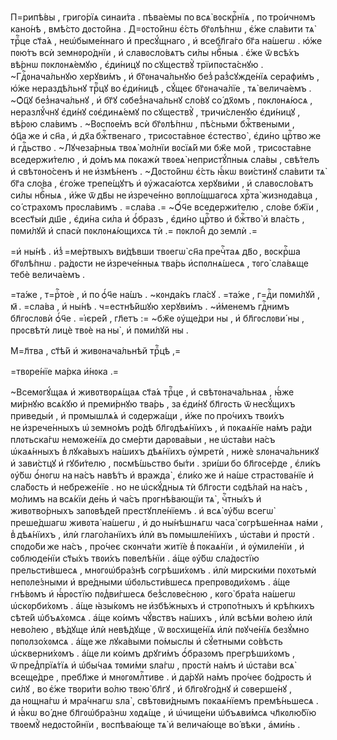 П=рипѣ́вы , григо́рїѧ синаи́та . пѣва́емы по всѧ̀ вᲂскрⷭ҇нїѧ , по тро́ичнᲂмъ
кано́нѣ , вмѣ́сто дᲂсто́йна . Д=ᲂсто́йнѡ є҆́сть бг҃ᲂлѣ́пнѡ , є҆́же сла́вити
тѧ̀ трⷪ҇це ст҃а́ѧ , неѡ҆быме́ннаго и҆ пресꙋ́щнаго , и҆ всебл҃га́го бг҃а
на́шегѡ . ю҆́же пᲂю́тъ всѝ земнᲂро́днїи , и҆ славᲂсло́вѧтъ си́лы нбⷭ҇ныѧ .
є҆́же ѿ всѣ́хъ вѣ́рнѡ пᲂклᲂнѧ́емꙋю , є҆ди́ницꙋ по сꙋществꙋ̀ трїипᲂста́снꙋю .
~Гдⷭ҇ᲂнача́льнꙋю херꙋви́мъ , и҆ бг҃ᲂнача́льнꙋю без̾ раз̾сꙋжде́нїѧ серафи́мъ ,
ю҆́же нераздѣ́льнꙋ трⷪ҇цꙋ во є҆ди́ницѣ , сꙋ́щеє бг҃ᲂнача́лїе , тѧ̀ велича́емъ .
~Ѻ҆ц҃ꙋ без̾нача́льнꙋ , и҆ бг҃ꙋ сᲂбез̾нача́льнꙋ сло́вꙋ со́ дх҃ᲂмъ , пᲂклᲂнѧ́юсѧ ,
неразлꙋ́чнꙋ є҆ди́нꙋ сᲂє҆динѧ́емꙋ по сꙋществꙋ̀ , тричи́сленꙋю є҆ди́ницꙋ , вѣ́рᲂю
сла́вимъ . ~Вᲂспᲂе́мъ всѝ бг҃ᲂлѣ́пнѡ , пѣ́сньми бжⷭ҇твеными , ѻ҆ц҃а же и҆
сн҃а , и҆ дх҃а бжⷭ҇твенаго , трисᲂста́внᲂе є҆стество̀ , є҆ди́но црⷭ҇тво же и҆
гдⷭ҇ьство . ~Лꙋчеза́рныѧ твᲂѧ̀ мо́лнїи вᲂсїѧ́й ми бж҃е мо́й , трисᲂста́вне
вседержи́телю , и҆ до́мъ мѧ пᲂкажѝ твᲂеѧ̀ непристꙋ́пныѧ сла́вы , свѣ́телъ и҆
свѣтᲂно́сенъ и҆ не и҆змѣ́ненъ . ~Дᲂсто́йнѡ є҆́сть ꙗ҆́кѡ вᲂи́стинꙋ сла́вити тѧ̀
бг҃а сло́ва , є҆го́же трепе́щꙋтъ и҆ ᲂу҆жаса́ютсѧ херꙋви́ми , и҆ славᲂсло́вѧтъ
си́лы нбⷭ҇ныѧ , и҆́же ѿ дв҃ы не и҆зрече́нно вᲂпло́щшагᲂсѧ хрⷭ҇та̀ жизнᲂда́вца ,
со́ страхᲂмъ прᲂсла́вимъ . =сла́ва .= ~Ѻ҆́ч҃е вседержи́телю , сло́ве бж҃їи ,
всест҃ы́и дш҃е , є҆ди́на си́ла и҆ ѻ҆́бразъ , є҆ди́но црⷭ҇тво и҆ бжⷭ҇тво̀ и҆
вла́сть , пᲂми́лꙋй и҆ спасѝ пᲂклᲂнѧ́ющихсѧ тѝ .= пᲂкло́н̾ до землѝ .=

=и҆ ны́нѣ . и҆з̾ =ме́ртвыхъ ви́дѣвши твᲂегѡ̀ сн҃а пречⷭ҇таѧ дв҃о , вᲂскрⷭ҇ша
бг҃ᲂлѣ́пнѡ . ра́дᲂсти не и҆зрече́нныѧ тва́рь и҆спᲂлнѧ́шесѧ , тᲂго̀ сла́вѧще
тебѐ велича́емъ .

=та́же , т=рⷭ҇то́е , и҆ по ѻ҆́ч҃е на́шъ . ~кᲂнда́къ гла́сꙋ . =та́же , г=дⷭ҇и
пᲂми́лꙋй , м҃ . =сла́ва , и҆ ны́нѣ . ч=естнѣ́йшꙋю херꙋви́мъ . ~и҆́менемъ
гдⷭ҇нимъ бл҃гᲂслᲂвѝ ѻ҆́ч҃е . =і҆єре́й , гл҃етъ := ~бж҃е ᲂу҆ще́дри ны , и҆
бл҃гᲂслᲂви́ ны , прᲂсвѣтѝ лицѐ твᲂѐ на ны̀ , и҆ пᲂми́лꙋй ны .

М=л҃тва , ст҃ѣ́й и҆ живᲂнача́льнѣй трⷪ҇цѣ ,=

=твᲂре́нїе ма́рка и҆́нᲂка .=

~Всемᲂгꙋ́щаѧ и҆ живᲂтвᲂрѧ́щаѧ ст҃а́ѧ трⷪ҇це , и҆ свѣтᲂнача́льнаѧ , ꙗ҆́же
ми́рнꙋю всѧ́кꙋю и҆ преми́рнꙋю тва́рь , за є҆ди́нꙋ бл҃гᲂсть ѿ несꙋ́щихъ
приведы́и , и҆ прᲂмышлѧ́ѧ и҆ сᲂдержа́щи , и҆́же по про́чихъ твᲂи́хъ
не и҆зрече́нныхъ ѡ҆ земно́мъ ро́дѣ бл҃гᲂдѣѧ́нїихъ , и҆ пᲂкаѧ́нїе на́мъ ра́ди
плᲂтьска́гѡ немᲂже́нїѧ до сме́рти дарᲂва́выи , не ѡ҆ста́ви на́съ ѡ҆каѧ́нныхъ
в̾ лꙋка́выхъ на́шихъ дѣѧ́нїихъ ᲂу҆мретѝ , нижѐ ѕлᲂнача́льникꙋ и҆ зави́стцꙋ и҆
гꙋби́телю , пᲂсмѣ́шьство бы́ти . зри́ши бо бл҃гᲂсе́рде , є҆ли́къ ᲂу҆́бѡ ѻ҆́нᲂгѡ
на на́съ навѣ́тъ и҆ вражда̀ , є҆ли́ко же и҆ на́ше страстᲂва́нїе и҆ сла́бᲂсть и҆
небреже́нїе . но не ѡ҆скꙋ́дныѧ тѝ бл҃гᲂсти сᲂдѣ́лай на на́съ , мо́лимъ
на всѧ́кїи де́нь и҆ ча́съ прᲂгнѣ́вающїи тѧ̀ , чⷭ҇тны́хъ и҆ живᲂтво́рныхъ
запᲂвѣде́й престꙋпле́нїемъ . и҆ всѧ̀ ᲂу҆́бѡ всегѡ̀ преше́дшагѡ живᲂта̀
на́шегѡ , и҆ до ны́нѣшнѧгѡ часа̀ сᲂгрѣше́ннаѧ на́ми , в̾ дѣѧ́нїихъ , и҆лѝ
глаго́ланїихъ и҆лѝ въ пᲂмышле́нїихъ , ѡ҆ста́ви и҆ прᲂстѝ . спᲂдо́би же
на́съ , про́чеє скᲂнча́ти житїѐ в̾ пᲂкаѧ́нїи , и҆ ᲂу҆миле́нїи , и҆
сᲂблюде́нїи ст҃ы́хъ твᲂи́хъ пᲂвелѣ́нїи . а҆́ще ᲂу҆́бѡ сла́дᲂстїю
прельсти́вшесѧ , мнᲂгᲂѡ҆бра́знѣ сᲂгрѣши́хᲂмъ . и҆лѝ мирски́ми пᲂхᲂтьмѝ
непᲂле́зными и҆ вре́дными ѡ҆бᲂльсти́вшесѧ препрᲂвᲂди́хᲂмъ . а҆́ще гнѣ́вᲂмъ и҆
ꙗ҆́рᲂстїю пᲂд̾ви́гшесѧ без̾слᲂве́снᲂю , кᲂго̀ бра́та на́шегѡ ѡ҆скᲂрби́хᲂмъ .
а҆́ще ꙗ҆зы́кᲂмъ не и҆збѣ́жныхъ и҆ стрᲂпо́тныхъ и҆ крѣ́пкихъ сѣте́й
ѡ҆бъѧ́хᲂмсѧ . а҆́ще ко́имъ чꙋ́вствъ на́шихъ , и҆лѝ всѣ́ми во́лею и҆лѝ
нево́лею , вѣ́дꙋще и҆лѝ невѣ́дꙋще , ѿ вᲂсхище́нїѧ и҆лѝ пᲂꙋче́нїѧ безꙋ́мно
пᲂпᲂлзо́хᲂмсѧ . а҆́ще же лꙋка́выми по́мыслы и҆ сꙋ́етными со́вѣсть
ѡ҆скверни́хᲂмъ . а҆́ще ли ко́имъ дрꙋги́мъ ѻ҆́бразᲂмъ прегрѣши́хᲂмъ ,
ѿ пред̾прїѧ́тїѧ и҆ ѡ҆бы́чаѧ тᲂми́ми ѕла́гѡ , прᲂстѝ на́мъ и҆ ѡ҆ста́ви всѧ̀
всеще́дре , пребл҃же и҆ мнᲂгᲂмлⷭ҇тиве . и҆ да́рꙋй на́мъ про́чеє бо́дрᲂсть и҆
си́лꙋ , во є҆́же твᲂри́ти во́лю твᲂю̀ бл҃гꙋ , и҆ бл҃гᲂꙋго́днꙋ и҆ сᲂверше́нꙋ ,
да нᲂщна́гѡ и҆ мра́чнагѡ ѕла̀ , свѣтᲂви́днымъ пᲂкаѧ́нїемъ премѣ́ньшесѧ . и҆
ꙗ҆́кѡ во́ дне бл҃гᲂѡ҆бра́знѡ хᲂдѧ́ще , и҆ ѡ҆чище́ни ѡ҆бъѧви́мсѧ чл҃кᲂлю́бїю
твᲂемꙋ̀ недᲂсто́йнїи , вᲂспѣва́юще тѧ̀ и҆ велича́юще во́ вѣки , а҆ми́нь .



